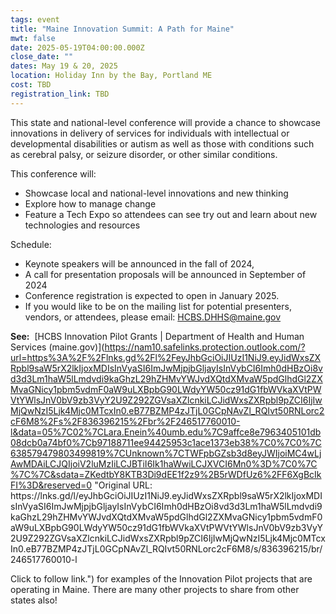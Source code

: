 ```yaml
---
tags: event
title: "Maine Innovation Summit: A Path for Maine"
mwt: false
date: 2025-05-19T04:00:00.000Z
close_date: ""
dates: May 19 & 20, 2025
location: Holiday Inn by the Bay, Portland ME
cost: TBD
registration_link: TBD
---
```

This state and national-level conference will provide a chance to showcase innovations in delivery of services for individuals with intellectual or developmental disabilities or autism as well as those with conditions such as cerebral palsy, or seizure disorder, or other similar conditions.

This conference will:

* Showcase local and national-level innovations and new thinking
* Explore how to manage change   
* Feature a Tech Expo so attendees can see try out and learn about new technologies and resources

Schedule:

* Keynote speakers will be announced in the fall of 2024, 
* A call for presentation proposals will be announced in September of 2024
* Conference registration is expected to open in January 2025.
* If you would like to be on the mailing list for potential presenters, vendors, or attendees, please email: [HCBS.DHHS@maine.gov](mailto:Innovation.HCBS.DHHS@maine.gov "mailto\:Innovation.HCBS.DHHS@maine.gov")

**See:**  [HCBS Innovation Pilot Grants | Department of Health and Human Services (maine.gov)](https://nam10.safelinks.protection.outlook.com/?url=https%3A%2F%2Flnks.gd%2Fl%2FeyJhbGciOiJIUzI1NiJ9.eyJidWxsZXRpbl9saW5rX2lkIjoxMDIsInVyaSI6ImJwMjpjbGljayIsInVybCI6Imh0dHBzOi8vd3d3Lm1haW5lLmdvdi9kaGhzL29hZHMvYWJvdXQtdXMvaW5pdGlhdGl2ZXMvaGNicy1pbm5vdmF0aW9uLXBpbG90LWdyYW50cz91dG1fbWVkaXVtPWVtYWlsJnV0bV9zb3VyY2U9Z292ZGVsaXZlcnkiLCJidWxsZXRpbl9pZCI6IjIwMjQwNzI5Ljk4Mjc0MTcxIn0.eB77BZMP4zJTjL0GCpNAvZl_RQIvt50RNLorc2cF6M8%2Fs%2F836396215%2Fbr%2F246517760010-l&data=05%7C02%7CLara.Enein%40umb.edu%7C9affce8e7963405101db08dcb0a74bf0%7Cb97188711ee94425953c1ace1373eb38%7C0%7C0%7C638579479803499819%7CUnknown%7CTWFpbGZsb3d8eyJWIjoiMC4wLjAwMDAiLCJQIjoiV2luMzIiLCJBTiI6Ik1haWwiLCJXVCI6Mn0%3D%7C0%7C%7C%7C&sdata=ZKedtbY8KTB3Di9dEE1f2z9%2B5rWDfUz6%2FF6XgBcIkFI%3D&reserved=0 "Original URL:
https\://lnks.gd/l/eyJhbGciOiJIUzI1NiJ9.eyJidWxsZXRpbl9saW5rX2lkIjoxMDIsInVyaSI6ImJwMjpjbGljayIsInVybCI6Imh0dHBzOi8vd3d3Lm1haW5lLmdvdi9kaGhzL29hZHMvYWJvdXQtdXMvaW5pdGlhdGl2ZXMvaGNicy1pbm5vdmF0aW9uLXBpbG90LWdyYW50cz91dG1fbWVkaXVtPWVtYWlsJnV0bV9zb3VyY2U9Z292ZGVsaXZlcnkiLCJidWxsZXRpbl9pZCI6IjIwMjQwNzI5Ljk4Mjc0MTcxIn0.eB77BZMP4zJTjL0GCpNAvZl_RQIvt50RNLorc2cF6M8/s/836396215/br/246517760010-l

Click to follow link.") for examples of the Innovation Pilot projects that are operating in Maine. There are many other projects to share from other states also!